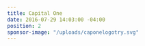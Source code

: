 ```yaml
---
title: Capital One
date: 2016-07-29 14:03:00 -04:00
position: 2
sponsor-image: "/uploads/caponelogotry.svg"
---
```


